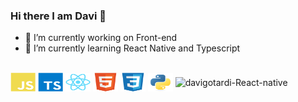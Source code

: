 ### Hi there I am Davi 👋

- 🔭 I’m currently working on Front-end
- 🌱 I’m currently learning React Native and Typescript
  

<div style="display: inline_block"><br>
  <img align="center" alt="davigotardi-Js" height="30" width="40" src="https://raw.githubusercontent.com/devicons/devicon/master/icons/javascript/javascript-plain.svg">
  <img align="center" alt="davigotardi-Ts" height="30" width="40" src="https://raw.githubusercontent.com/devicons/devicon/master/icons/typescript/typescript-plain.svg">
  <img align="center" alt="davigotardi-React" height="30" width="40" src="https://raw.githubusercontent.com/devicons/devicon/master/icons/react/react-original.svg">
  <img align="center" alt="davigotardi-HTML" height="30" width="40" src="https://raw.githubusercontent.com/devicons/devicon/master/icons/html5/html5-original.svg">
  <img align="center" alt="davigotardi-CSS" height="30" width="40" src="https://raw.githubusercontent.com/devicons/devicon/master/icons/css3/css3-original.svg">
  <img align="center" alt="davigotardi-Python" height="30" width="40" src="https://raw.githubusercontent.com/devicons/devicon/master/icons/python/python-original.svg">
  <img align="center" alt="davigotardi-React-native" height="30" width="40" src="https://raw.githubusercontent.com/devicons/devicon/master/icons/react-native/react-native-original.svg">
</div>
